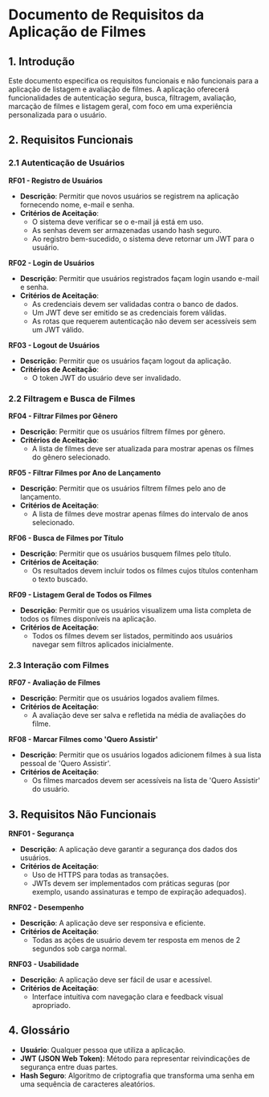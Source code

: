 # Documento de Requisitos da Aplicação de Filmes

## 1. Introdução
Este documento especifica os requisitos funcionais e não funcionais para a aplicação de listagem e avaliação de filmes. A aplicação oferecerá funcionalidades de autenticação segura, busca, filtragem, avaliação, marcação de filmes e listagem geral, com foco em uma experiência personalizada para o usuário.

## 2. Requisitos Funcionais

### 2.1 Autenticação de Usuários
**RF01 - Registro de Usuários**
- **Descrição**: Permitir que novos usuários se registrem na aplicação fornecendo nome, e-mail e senha.
- **Critérios de Aceitação**:
  - O sistema deve verificar se o e-mail já está em uso.
  - As senhas devem ser armazenadas usando hash seguro.
  - Ao registro bem-sucedido, o sistema deve retornar um JWT para o usuário.

**RF02 - Login de Usuários**
- **Descrição**: Permitir que usuários registrados façam login usando e-mail e senha.
- **Critérios de Aceitação**:
  - As credenciais devem ser validadas contra o banco de dados.
  - Um JWT deve ser emitido se as credenciais forem válidas.
  - As rotas que requerem autenticação não devem ser acessíveis sem um JWT válido.

**RF03 - Logout de Usuários**
- **Descrição**: Permitir que os usuários façam logout da aplicação.
- **Critérios de Aceitação**:
  - O token JWT do usuário deve ser invalidado.

### 2.2 Filtragem e Busca de Filmes
**RF04 - Filtrar Filmes por Gênero**
- **Descrição**: Permitir que os usuários filtrem filmes por gênero.
- **Critérios de Aceitação**:
  - A lista de filmes deve ser atualizada para mostrar apenas os filmes do gênero selecionado.

**RF05 - Filtrar Filmes por Ano de Lançamento**
- **Descrição**: Permitir que os usuários filtrem filmes pelo ano de lançamento.
- **Critérios de Aceitação**:
  - A lista de filmes deve mostrar apenas filmes do intervalo de anos selecionado.

**RF06 - Busca de Filmes por Título**
- **Descrição**: Permitir que os usuários busquem filmes pelo título.
- **Critérios de Aceitação**:
  - Os resultados devem incluir todos os filmes cujos títulos contenham o texto buscado.

**RF09 - Listagem Geral de Todos os Filmes**
- **Descrição**: Permitir que os usuários visualizem uma lista completa de todos os filmes disponíveis na aplicação.
- **Critérios de Aceitação**:
  - Todos os filmes devem ser listados, permitindo aos usuários navegar sem filtros aplicados inicialmente.

### 2.3 Interação com Filmes
**RF07 - Avaliação de Filmes**
- **Descrição**: Permitir que os usuários logados avaliem filmes.
- **Critérios de Aceitação**:
  - A avaliação deve ser salva e refletida na média de avaliações do filme.

**RF08 - Marcar Filmes como 'Quero Assistir'**
- **Descrição**: Permitir que os usuários logados adicionem filmes à sua lista pessoal de 'Quero Assistir'.
- **Critérios de Aceitação**:
  - Os filmes marcados devem ser acessíveis na lista de 'Quero Assistir' do usuário.

## 3. Requisitos Não Funcionais
**RNF01 - Segurança**
- **Descrição**: A aplicação deve garantir a segurança dos dados dos usuários.
- **Critérios de Aceitação**:
  - Uso de HTTPS para todas as transações.
  - JWTs devem ser implementados com práticas seguras (por exemplo, usando assinaturas e tempo de expiração adequados).

**RNF02 - Desempenho**
- **Descrição**: A aplicação deve ser responsiva e eficiente.
- **Critérios de Aceitação**:
  - Todas as ações de usuário devem ter resposta em menos de 2 segundos sob carga normal.

**RNF03 - Usabilidade**
- **Descrição**: A aplicação deve ser fácil de usar e acessível.
- **Critérios de Aceitação**:
  - Interface intuitiva com navegação clara e feedback visual apropriado.

## 4. Glossário
- **Usuário**: Qualquer pessoa que utiliza a aplicação.
- **JWT (JSON Web Token)**: Método para representar reivindicações de segurança entre duas partes.
- **Hash Seguro**: Algoritmo de criptografia que transforma uma senha em uma sequência de caracteres aleatórios.